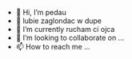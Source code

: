 - 👋 Hi, I’m pedau
- 👀 lubie zaglondac w dupe
- 🌱 I’m currently rucham ci ojca
- 💞️ I’m looking to collaborate on ...
- 📫 How to reach me ...

<!---
DanielPlechacek/DanielPlechacek is a ✨ special ✨ repository because its `README.md` (this file) appears on your GitHub profile.
You can click the Preview link to take a look at your changes.
--->
